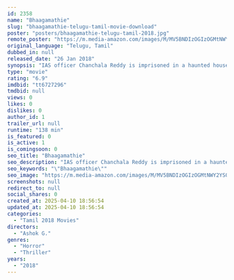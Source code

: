 ```yaml
---
id: 2358
name: "Bhaagamathie"
slug: "bhaagamathie-telugu-tamil-movie-download"
poster: "posters/bhaagamathie-telugu-tamil-2018.jpg"
remote_poster: "https://m.media-amazon.com/images/M/MV5BNDIzOGIzOGMtNWY2YS00OGQyLWEwMjAtOTAwYzliNDBkZDI4XkEyXkFqcGc@._V1_SX300.jpg"
original_language: "Telugu, Tamil"
dubbed_in: null
released_date: "26 Jan 2018"
synopsis: "IAS officer Chanchala Reddy is imprisoned in a haunted house, while she is interrogated by law enforcers investigating a politician they suspect of corruption."
type: "movie"
rating: "6.9"
imdbid: "tt6727296"
tmdbid: null
views: 0
likes: 0
dislikes: 0
author_id: 1
trailer_url: null
runtime: "138 min"
is_featured: 0
is_active: 1
is_comingsoon: 0
seo_title: "Bhaagamathie"
seo_description: "IAS officer Chanchala Reddy is imprisoned in a haunted house, while she is interrogated by law enforcers investigating a politician they suspect of corruption."
seo_keywords: "\"Bhaagamathie\""
seo_image: "https://m.media-amazon.com/images/M/MV5BNDIzOGIzOGMtNWY2YS00OGQyLWEwMjAtOTAwYzliNDBkZDI4XkEyXkFqcGc@._V1_SX300.jpg"
screenshots: null
redirect_to: null
social_shares: 0
created_at: 2025-04-10 18:56:54
updated_at: 2025-04-10 18:56:54
categories:
  - "Tamil 2018 Movies"
directors:
  - "Ashok G."
genres:
  - "Horror"
  - "Thriller"
years:
  - "2018"
---
```


